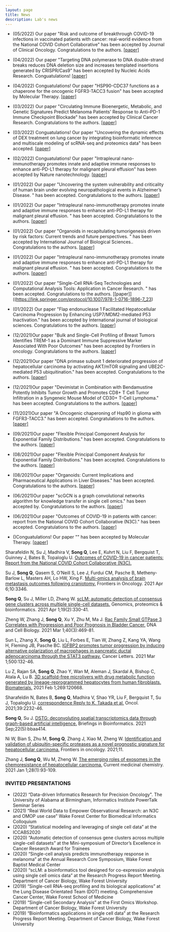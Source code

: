 ```yaml
---
layout: page
title: News
description: Lab's news
---
```


* (05/2022) Our paper "Risk and outcome of breakthrough COVID-19 infections in vaccinated patients with cancer: real-world evidence from the National COVID Cohort Collaborative" has been accepted by Journal of Clinical Oncology. Congratulations to the authors. [[paper]](https://www.ncbi.nlm.nih.gov/pmc/articles/PMC9061155/)

* (04/2022) Our paper "Targeting DNA polymerase to DNA double-strand breaks reduces DNA deletion size and increases templated insertions generated by CRISPR/Cas9" has been accepted by Nucleic Acids Research. Conguatulations! [[paper]](https://academic.oup.com/nar/article/50/7/3944/6552087?login=false)

* (04/2022) Conguatulations! Our paper "HSP90-CDC37 functions as a chaperone for the oncogenic FGFR3-TACC3 fusion" has been accepted by Molecular Therapy. [[paper]](https://www.sciencedirect.com/science/article/abs/pii/S1525001622000922?casa_token=uYa8siR5sogAAAAA:IbdsxGPdqbBEvC9hn_AZVu3SYTvUXOb7w-086fVYCvzDN7yrNEirul4Du-toxF-GUfoQlUdDiQ)

* (03/2022) Our paper "Circulating Immune Bioenergetic, Metabolic, and Genetic Signatures Predict Melanoma Patients' Response to Anti–PD-1 Immune Checkpoint Blockade" has been accepted by Clinical Cancer Research. Congratulations to the authors. [[paper]](https://aacrjournals.org/clincancerres/article-abstract/28/6/1192/682031/Circulating-Immune-Bioenergetic-Metabolic-and)

* (03/2022) Conguatulations! Our paper "Uncovering the dynamic effects of DEX treatment on lung cancer by integrating bioinformatic inference and multiscale modeling of scRNA-seq and proteomics data" has been accepted. [[paper]](https://arxiv.org/abs/2203.00743)

* (02/2022) Conguatulations! Our paper "Intrapleural nano-immunotherapy promotes innate and adaptive immune responses to enhance anti-PD-L1 therapy for malignant pleural effusion" has been accepted by Nature nanotechnology. [[paper]](https://www.nature.com/articles/s41565-021-01032-w)

* (01/2022) Our paper "Uncovering the system vulnerability and criticality of human brain under evolving neuropathological events in Alzheimer’s Disease. " has been accepted. Congratulations to the authors. [[paper]](https://arxiv.org/abs/2201.08941)

* (01/2022) Our paper "Intrapleural nano-immunotherapy promotes innate and adaptive immune responses to enhance anti-PD-L1 therapy for malignant pleural effusion. " has been accepted. Congratulations to the authors. [[paper]](https://www.nature.com/articles/s41565-021-01032-w)

* (01/2022) Our paper "Organoids in recapitulating tumorigenesis driven by risk factors: Current trends and future perspectives. " has been accepted by International Journal of Biological Sciences.. Congratulations to the authors. [[paper]](https://www.ncbi.nlm.nih.gov/pmc/articles/PMC9066109/)

* (01/2022) Our paper "Intrapleural nano-immunotherapy promotes innate and adaptive immune responses to enhance anti-PD-L1 therapy for malignant pleural effusion. " has been accepted. Congratulations to the authors. [[paper]](https://www.nature.com/articles/s41565-021-01032-w)

* (01/2022) Our paper "Single-Cell RNA-Seq Technologies and Computational Analysis Tools: Application in Cancer Research. " has been accepted. Congratulations to the authors. [[paper]]((https://link.springer.com/protocol/10.1007/978-1-0716-1896-7_23)

* (01/2022) Our paper "Flap endonuclease 1 Facilitated Hepatocellular Carcinoma Progression by Enhancing USP7/MDM2-mediated P53 Inactivation." has been accepted by International journal of biological sciences. Congratulations to the authors. [[paper]](https://www.ncbi.nlm.nih.gov/pmc/articles/PMC8771828/)

* (12/2021)Our paper "Bulk and Single-Cell Profiling of Breast Tumors Identifies TREM-1 as a Dominant Immune Suppressive Marker Associated With Poor Outcomes" has been accepted by Frontiers in oncology. Congratulations to the authors. [[paper]](https://europepmc.org/article/pmc/pmc8692779)

* (12/2021)Our paper "DNA primase subunit 1 deteriorated progression of hepatocellular carcinoma by activating AKT/mTOR signaling and UBE2C-mediated P53 ubiquitination." has been accepted. Congratulations to the authors. [[paper]](https://link.springer.com/article/10.1186/s13578-021-00555-y)

* (12/2021)Our paper "Devimistat in Combination with Bendamustine Potently Inhibits Tumor Growth and Promotes CD8+ T Cell Tumor Infiltration in a Syngeneic Mouse Model of CD30+ T-Cell Lymphoma." has been accepted. Congratulations to the authors. [[paper]](https://www.sciencedirect.com/science/article/pii/S0006497121042166?casa_token=4cGQEVHkeJAAAAAA:QqjY2EEoIUUL27hFvxXxmSw4wYiZb3X9eZrCt0CJn08308QmldpWHHNU4aoytZ9113vMbE23sQ)

* (11/2021)Our paper "A Oncogenic chaperoning of Hsp90 in glioma with FGFR3-TACC3." has been accepted. Congratulations to the authors. [[paper]](https://academic.oup.com/neuro-oncology/article-abstract/23/Supplement_2/ii4/6366649)

* (09/2021)Our paper "Flexible Principal Component Analysis for Exponential Family Distributions." has been accepted. Congratulations to the authors. [[paper]]([https://www.ncbi.nlm.nih.gov/pmc/articles/PMC8771828/](https://arxiv.org/abs/2108.06876))

* (08/2021)Our paper "Flexible Principal Component Analysis for Exponential Family Distributions." has been accepted. Congratulations to the authors. [[paper]](https://arxiv.org/abs/2108.06876)

* (08/2021)Our paper "Organoids: Current Implications and Pharmaceutical Applications in Liver Diseases." has been accepted. Congratulations to the authors. [[paper]](https://www.ingentaconnect.com/content/ben/cmp/2021/00000014/00000004/art00005)

* (06/2021)Our paper "scGCN is a graph convolutional networks algorithm for knowledge transfer in single cell omics." has been accepted by. Congratulations to the authors. [[paper]](https://www.nature.com/articles/s41467-021-24172-y)

* (06/2021)Our paper "Outcomes of COVID-19 in patients with cancer: report from the National COVID Cohort Collaborative (N3C)." has been accepted. Congratulations to the authors. [[paper]]([https://www.ncbi.nlm.nih.gov/pmc/articles/PMC8771828/](https://www.ingentaconnect.com/content/wk/jco/2021/00000039/00000020/art00002))

* ()Conguatulations! Our paper "" has been accepted by Molecular Therapy. [[paper]]()


Sharafeldin N, Su J, Madhira V, **Song Q**, Lee E, Kuhrt N, Liu F, Bergquist T, Guinney J, Bates B, Topaloglu U. [Outcomes of COVID-19 in cancer patients: Report from the National COVID Cohort Collaborative (N3C).](https://ascopubs.org/doi/abs/10.1200/JCO.2021.39.15_suppl.1500)

Su J, **Song Q**, Qasem S, O’Neill S, Lee J, Furdui CM, Pasche B, Metheny-Barlow L, Masters AH, Lo HW, Xing F. [Multi-omics analysis of brain metastasis outcomes following craniotomy.](https://www.frontiersin.org/articles/10.3389/fonc.2020.615472/full) Frontiers in Oncology. 2021 Apr 6;10:3346.

**Song Q**, Su J, Miller LD, Zhang W. [scLM: automatic detection of consensus gene clusters across multiple single-cell datasets.](https://www.sciencedirect.com/science/article/pii/S167202292030142X) Genomics, proteomics & bioinformatics. 2021 Apr 1;19(2):330-41.

Zheng W, Zhang J, **Song Q**, Xu Y, Zhu M, Ma J. [Rac Family Small GTPase 3 Correlates with Progression and Poor Prognosis in Bladder Cancer.](https://www.liebertpub.com/doi/full/10.1089/dna.2020.5613?casa_token=CEkLV6Q0dJIAAAAA%3Arwu2enn5C5cLlg3OaFY5hUXrVqdDB3In9h_0W8yfqM8R_pxe9dnRmB599g2QhFVIPFrq6Xb9kRmeRQ) DNA and Cell Biology. 2021 Mar 1;40(3):469-81.

Sun L, Zhang X, **Song Q**, Liu L, Forbes E, Tian W, Zhang Z, Kang YA, Wang H, Fleming JB, Pasche BC. [IGFBP2 promotes tumor progression by inducing alternative polarization of macrophages in pancreatic ductal adenocarcinoma through the STAT3 pathway.](https://www.sciencedirect.com/science/article/pii/S0304383520306583?casa_token=ffGIdgW-vnQAAAAA:p1ZmxnH5y8GfQIjdARuxmVkY4tl8Bvn2aUeQo4BLIwHNEkU5ygqzxRzYtOS9HLYnuVWtb1Nulw) Cancer Letters. 2021 Mar 1;500:132-46.

Lu Z, Rajan SA, **Song Q**, Zhao Y, Wan M, Aleman J, Skardal A, Bishop C, Atala A, Lu B. [3D scaffold-free microlivers with drug metabolic function generated by lineage-reprogrammed hepatocytes from human fibroblasts. Biomaterials.](https://www.sciencedirect.com/science/article/pii/S0142961221000193?casa_token=9AQJVbF81iAAAAAA:wzdMdkE_SCJcEURR7b6ME6k481mIZ6kWBuH33xvgP8B7Gb3NmZl9gKTMqp8uXOnMuXnQ5YtUTg) 2021 Feb 1;269:120668.

Sharafeldin N, Bates B, **Song Q**, Madhira V, Shao YR, Liu F, Bergquist T, Su J, Topaloglu U. [correspondence Reply to K. Takada et al.](https://www.researchgate.net/profile/Qianqian-Song-3/publication/355161555_Reply_to_K_Takada_et_al/links/61defb91323a2268f99d7e47/Reply-to-K-Takada-et-al.pdf) Oncol. 2021;39:2232-46.

**Song Q**, Su J. [DSTG: deconvoluting spatial transcriptomics data through graph-based artificial intelligence.](https://academic.oup.com/bib/article/22/5/bbaa414/6105942?login=true) Briefings in Bioinformatics. 2021 Sep;22(5):bbaa414.

Ni W, Bian S, Zhu M, **Song Q**, Zhang J, Xiao M, Zheng W. [Identification and validation of ubiquitin-specific proteases as a novel prognostic signature for hepatocellular carcinoma.](https://www.ncbi.nlm.nih.gov/pmc/articles/PMC7949004/) Frontiers in oncology. 2021;11.

Zhang J, **Song Q**, Wu M, Zheng W. [The emerging roles of exosomes in the chemoresistance of hepatocellular carcinoma.](https://www.ingentaconnect.com/content/ben/cmc/2021/00000028/00000001/art00008) Current medicinal chemistry. 2021 Jan 1;28(1):93-109.






### INVITED PRESENTATIONS
* (2022) “Data-driven Informatics Research for Precision Oncology". The University of Alabama at Birmingham, Informatics Institute PowerTalk Seminar Series
* (2021) “Real World Data to Empower Observational Research: an N3C and OMOP use case” Wake Forest Center for Biomedical Informatics Colloquium
* (2020) “Statistical modeling and leveraging of single cell data” at the ICCABS2020
* (2020) “Automatic detection of consensus gene clusters across multiple single-cell datasets” at the Mini-symposium of Director’s Excellence in Cancer Research Award for Trainees
* (2020) “Single-cell analysis predicts immunotherapy response in melanoma” at the Annual Research Core Symposium, Wake Forest Baptist Medical Center
* (2020) “scLM: a bioinformatics tool designed for co-expression analysis using single cell omics data” at the Research Progress Report Meeting. Department of Cancer Biology, Wake Forest University
* (2019) “Single-cell RNA-seq profiling and its biological applications” at the Lung Disease Orientated Team (DOT) meeting. Comprehensive Cancer Center, Wake Forest School of Medicine
* (2019) “Single-cell Secondary Analysis” at the First Omics Workshop. Department of Cancer Biology, Wake Forest University
* (2019) “Bioinformatics applications in single cell data” at the Research Progress Report Meeting. Department of Cancer Biology, Wake Forest University
